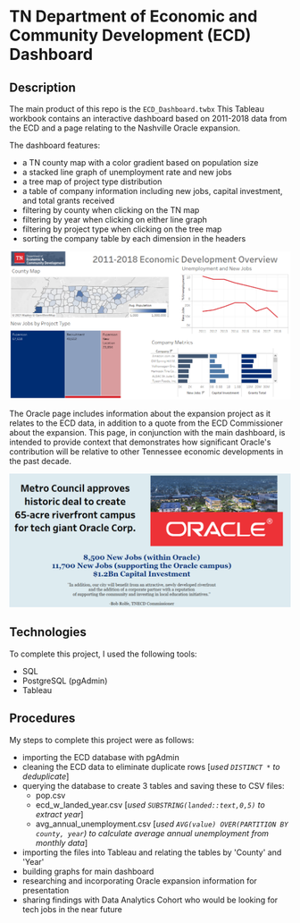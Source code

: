 # TN Department of Economic and Community Development (ECD) Dashboard

## Description
The main product of this repo is the `ECD_Dashboard.twbx` This Tableau workbook contains an interactive dashboard based on 2011-2018 data from the ECD and a page relating to the Nashville Oracle expansion. 

The dashboard features: 

- a TN county map with a color gradient based on population size 
- a stacked line graph of unemployment rate and new jobs
- a tree map of project type distribution
- a table of company information including new jobs, capital investment, and total grants received
- filtering by county when clicking on the TN map
- filtering by year when clicking on either line graph
- filtering by project type when clicking on the tree map
- sorting the company table by each dimension in the headers

![dashboard](images/dashboard.PNG)

The Oracle page includes information about the expansion project as it relates to the ECD data, in addition to a quote from the ECD Commissioner about the expansion. This page, in conjunction with the main dashboard, is intended to provide context that demonstrates how significant Oracle's contribution will be relative to other Tennessee economic developments in the past decade. 

![oracle](images/oracle.PNG)


## Technologies
To complete this project, I used the following tools:
- SQL
- PostgreSQL (pgAdmin)
- Tableau

## Procedures
My steps to complete this project were as follows:
- importing the ECD database with pgAdmin
- cleaning the ECD data to eliminate duplicate rows [*used `DISTINCT *` to deduplicate*]
- querying the database to create 3 tables and saving these to CSV files: 
    - pop.csv 
    - ecd_w_landed_year.csv [*used `SUBSTRING(landed::text,0,5)` to extract year*]
    - avg_annual_unemployment.csv [*used `AVG(value) OVER(PARTITION BY county, year`) to calculate average annual unemployment from monthly data*]
- importing the files into Tableau and relating the tables by 'County' and 'Year'
- building graphs for main dashboard
- researching and incorporating Oracle expansion information for presentation
- sharing findings with Data Analytics Cohort who would be looking for tech jobs in the near future